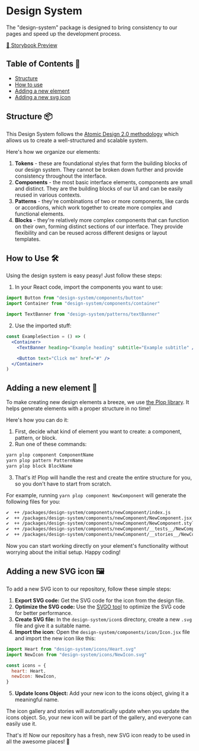 # Design System


The "design-system" package is designed to bring consistency to our pages and speed up the development process.

[👀 Storybook Preview](https://sterczace-uszy-ds.vercel.app/)

## Table of Contents 📃

- [Structure](#structure-)
- [How to use](#how-to-use-)
- [Adding a new element](#adding-a-new-element-)
- [Adding a new svg icon](#adding-a-new-svg-icon-)

## Structure 📦

This Design System follows the [Atomic Design 2.0 methodology](https://medium.com/@hannah.heinson/atomic-2-0-d94e5601200c) which allows us to create a well-structured and scalable system.

Here's how we organize our elements:

1. **Tokens** - these are foundational styles that form the building blocks of our design system. They cannot be broken down further and provide consistency throughout the interface.
2. **Components** - the most basic interface elements, components are small and distinct. They are the building blocks of our UI and can be easily reused in various contexts.
3. **Patterns** - they're combinations of two or more components, like cards or accordions, which work together to create more complex and functional elements.
4. **Blocks** - they're relatively more complex components that can function on their own, forming distinct sections of our interface. They provide flexibility and can be reused across different designs or layout templates.

## How to Use 🛠️

Using the design system is easy peasy! Just follow these steps:

1. In your React code, import the components you want to use:

```jsx
import Button from "design-system/components/button"
import Container from "design-system/components/container"

import TextBanner from "design-system/patterns/textBanner"
```

2. Use the imported stuff:

```jsx
const ExampleSection = () => (
  <Container>
    <TextBanner heading="Example heading" subtitle="Example subtitle" />

    <Button text="Click me" href="#" />
  </Container>
)
```

## Adding a new element 🧩

To make creating new design elements a breeze, we use [the Plop library](https://plopjs.com/). It helps generate elements with a proper structure in no time!

Here's how you can do it:

1. First, decide what kind of element you want to create: a component, pattern, or block.
2. Run one of these commands:

```bash
yarn plop component ComponentName
yarn plop pattern PatternName
yarn plop block BlockName
```

3. That's it! Plop will handle the rest and create the entire structure for you, so you don't have to start from scratch.

For example, running `yarn plop component NewComponent` will generate the following files for you:


```bash
✔  ++ /packages/design-system/components/newComponent/index.js
✔  ++ /packages/design-system/components/newComponent/NewComponent.jsx
✔  ++ /packages/design-system/components/newComponent/NewComponent.styled.js
✔  ++ /packages/design-system/components/newComponent/__tests__/NewComponent.test.jsx
✔  ++ /packages/design-system/components/newComponent/__stories__/NewComponent.stories.mdx
```

Now you can start working directly on your element's functionality without worrying about the initial setup. Happy coding!

## Adding a new SVG icon 🖼

To add a new SVG icon to our repository, follow these simple steps:

1. **Export SVG code:** Get the SVG code for the icon from the design file.
2. **Optimize the SVG code:** Use the [SVGO tool](https://jakearchibald.github.io/svgomg/) to optimize the SVG code for better performance.
3. **Create SVG file:** In the `design-system/icon`s directory, create a new `.svg` file and give it a suitable name.
4. **Import the icon**: Open the `design-system/components/icon/Icon.jsx` file and import the new icon like this:

```js
import Heart from "design-system/icons/Heart.svg"
import NewIcon from "design-system/icons/NewIcon.svg"

const icons = {
  heart: Heart,
  newIcon: NewIcon,
}
```

5. **Update Icons Object:** Add your new icon to the icons object, giving it a meaningful name.

The icon gallery and stories will automatically update when you update the icons object. So, your new icon will be part of the gallery, and everyone can easily use it.

That's it! Now our repository has a fresh, new SVG icon ready to be used in all the awesome places! 🎉

